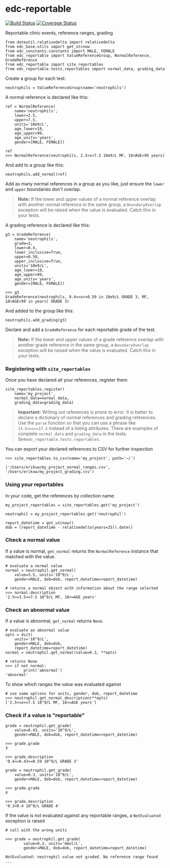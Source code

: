 # edc-reportable

[![Build Status](https://travis-ci.org/clinicedc/edc-reportable.svg?branch=develop)](https://travis-ci.org/clinicedc/edc-reportable) [![Coverage Status](https://coveralls.io/repos/github/clinicedc/edc-reportable/badge.svg?branch=develop)](https://coveralls.io/github/clinicedc/edc-reportable?branch=develop)

Reportable clinic events, reference ranges, grading


    from dateutil.relativedelta import relativedelta
    from edc_base.utils import get_utcnow
    from edc_constants.constants import MALE, FEMALE
    from edc_reportable import ValueReferenceGroup, NormalReference, GradeReference
    from edc_reportable import site_reportables
    from edc_reportable.tests.reportables import normal_data, grading_data
    
Create a group for each test:

    neutrophils = ValueReferenceGroup(name='neutrophils')

A normal reference is declared like this:

    ref = NormalReference(
        name='neutrophils',
        lower=2.5,
        upper=7.5,
        units='10e9/L',
        age_lower=18,
        age_upper=99,
        age_units='years',
        gender=[MALE, FEMALE])
    
    ref
    >>> NormalReference(neutrophils, 2.5<x<7.5 10e9/L MF, 18<AGE<99 years)   

And add to a group like this:
    
    neutrophils.add_normal(ref)
 
Add as many normal references in a group as you like, just ensure the `lower` and `upper` boundaries don't overlap.

> __Note:__ If the lower and upper values of a normal reference overlap 
> with another normal reference in the same group, a `BoundaryOverlap`
> exception will be raised when the value is evaluated.
> Catch this in your tests.
 
A grading reference is declared like this:

    g3 = GradeReference(
        name='neutrophils',
        grade=3,
        lower=0.4,
        lower_inclusive=True,
        upper=0.59,
        upper_inclusive=True,
        units='10e9/L',
        age_lower=18,
        age_upper=99,
        age_units='years',
        gender=[MALE, FEMALE])
    
    >>> g3
    GradeReference(neutrophils, 0.4<=x<=0.59 in 10e9/L GRADE 3, MF, 18<AGE<99 in years) GRADE 3)

And added to the group like this:

    neutrophils.add_grading(g3)

Declare and add a `GradeReference` for each reportable grade of the test. 

> __Note:__ If the lower and upper values of a grade reference overlap 
> with another grade reference in the same group, a `BoundaryOverlap`
> exception will be raised when the value is evaluated.
> Catch this in your tests.


### Registering with `site_reportables`

Once you have declared all your references, register them

    site_reportables.register(
        name='my_project',
        normal_data=normal_data,
        grading_data=grading_data)

> __Important:__ Writing out references is prone to error. It is better to declare a
> dictionary of normal references and grading references. Use the `parse` function
> so that you can use a phrase like `13.5<=x<=17.5` instead of a listing attributes. 
> There are examples of complete `normal_data` and `grading_data` in the tests.
> See`edc_reportable.tests.reportables`. 

You can export your declared references to CSV for further inspection

    >>> site_reportables.to_csv(name='my_project', path='~/')
    
    ('/Users/erikvw/my_project_normal_ranges.csv',
    '/Users/erikvw/my_project_grading.csv')    

### Using your reportables

In your code, get the references by collection name:
    
    my_project_reportables = site_reportables.get('my_project')

    neutrophil = my_project_reportables.get('neutrophil')

    report_datetime = get_utcnow()
    dob = (report_datetime - relativedelta(years=25)).date() 
    
### Check a normal value

If a value is normal, `get_normal` returns the `NormalReference` instance that matched with the value. 

    # evaluate a normal value
    normal = neutrophil.get_normal(
        value=3.5, units='10^9/L',
        gender=MALE, dob=dob, report_datetime=report_datetime)

    # returns a normal object with information about the range selected
    >>> normal.description
    '2.5<=3.5<=7.5 10^9/L MF, 18<=AGE years'

### Check an abnormal value

If a value is abnormal, `get_normal` returns `None`.

    # evaluate an abnormal value
    opts = dict(
        units='10^9/L',
        gender=MALE, dob=dob,
        report_datetime=report_datetime)
    normal = neutrophil.get_normal(value=0.3, **opts)

    # returns None
    >>> if not normal:
            print('abnormal')
    'abnormal'
 
 To show which ranges the value was evaluated against

    # use same options for units, gender, dob, report_datetime
    >>> neutrophil.get_normal_description(**opts)
    ['2.5<=x<=7.5 10^9/L MF, 18<=AGE years']
    
### Check if a value is "reportable"

    grade = neutrophil.get_grade(
        value=0.43, units='10^9/L',
        gender=MALE, dob=dob, report_datetime=report_datetime)

    >>> grade.grade
    3
    
    >>> grade.description
    '0.4<=0.43<=0.59 10^9/L GRADE 3'

    grade = neutrophil.get_grade(
        value=0.3, units='10^9/L',
        gender=MALE, dob=dob, report_datetime=report_datetime)

    >>> grade.grade
    4

    >>> grade.description
    '0.3<0.4 10^9/L GRADE 4'
    
If the value is not evaluated against any reportable ranges, a `NotEvaluated` exception is raised

    # call with the wrong units
    
    >>> grade = neutrophil.get_grade(
            value=0.3, units='mmol/L',
            gender=MALE, dob=dob, report_datetime=report_datetime)

    NotEvaluated: neutrophil value not graded. No reference range found ...

